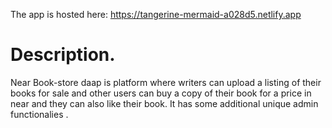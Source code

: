 The app is hosted here: https://tangerine-mermaid-a028d5.netlify.app

# Description.

Near Book-store daap is platform where writers can upload a listing of their books for sale and other users can buy a copy of their book for a price in near and they can also like their book. It has some additional unique admin functionalies .
